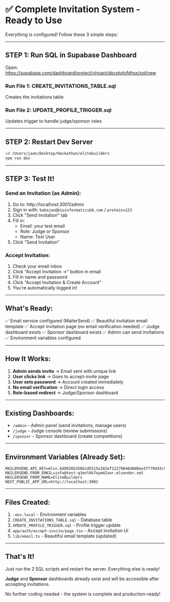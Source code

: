 # ✅ Complete Invitation System - Ready to Use

Everything is configured! Follow these 3 simple steps:

---

## STEP 1: Run SQL in Supabase Dashboard

Open: https://supabase.com/dashboard/project/vhoarjcbkcptqlyfdhsx/sql/new

### Run File 1: CREATE_INVITATIONS_TABLE.sql
Creates the invitations table

### Run File 2: UPDATE_PROFILE_TRIGGER.sql  
Updates trigger to handle judge/sponsor roles

---

## STEP 2: Restart Dev Server

```bash
cd /Users/jaan/Desktop/Hackathon/elitebuilders
npm run dev
```

---

## STEP 3: Test It!

### Send an Invitation (as Admin):

1. Go to: http://localhost:3001/admin
2. Sign in with: `babajan@bioinformaticsbb.com` / `proteins123`
3. Click "Send Invitation" tab
4. Fill in:
   - Email: your test email
   - Role: Judge or Sponsor
   - Name: Test User
5. Click "Send Invitation"

### Accept Invitation:

1. Check your email inbox
2. Click "Accept Invitation →" button in email
3. Fill in name and password
4. Click "Accept Invitation & Create Account"
5. You're automatically logged in!

---

## What's Ready:

✅ Email service configured (MailerSend)
✅ Beautiful invitation email template
✅ Accept invitation page (no email verification needed)
✅ Judge dashboard exists
✅ Sponsor dashboard exists
✅ Admin can send invitations
✅ Environment variables configured

---

## How It Works:

1. **Admin sends invite** → Email sent with unique link
2. **User clicks link** → Goes to accept-invite page
3. **User sets password** → Account created immediately  
4. **No email verification** → Direct login access
5. **Role-based redirect** → Judge/Sponsor dashboard

---

## Existing Dashboards:

- `/admin` - Admin panel (send invitations, manage users)
- `/judge` - Judge console (review submissions)
- `/sponsor` - Sponsor dashboard (create competitions)

---

## Environment Variables (Already Set):

```
MAILERSEND_API_KEY=mlsn.6d8926b356b1d5515e282ef12279646d0d8ee37f79d43c97a8170dfa6c18c100
MAILERSEND_FROM_EMAIL=info@test-q3enl6k7oym42vwr.mlsender.net
MAILERSEND_FROM_NAME=EliteBuilders
NEXT_PUBLIC_APP_URL=http://localhost:3001
```

---

## Files Created:

1. `.env.local` - Environment variables
2. `CREATE_INVITATIONS_TABLE.sql` - Database table
3. `UPDATE_PROFILE_TRIGGER.sql` - Profile trigger update
4. `app/auth/accept-invite/page.tsx` - Accept invitation UI
5. `lib/email.ts` - Beautiful email template (updated)

---

## That's It!

Just run the 2 SQL scripts and restart the server. Everything else is ready!

**Judge** and **Sponsor** dashboards already exist and will be accessible after accepting invitations.

No further coding needed - the system is complete and production-ready!
